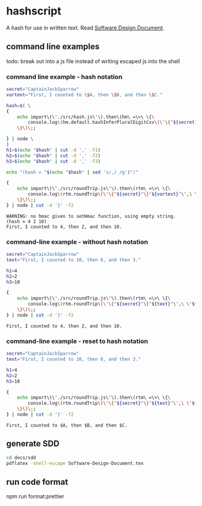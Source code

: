 # hashscript
A hash for use in written text. Read [Software Design Document](docs/sdd/Software-Design-Document.pdf).

## command line examples

todo: break out into a js file instead of writing escaped js into the shell

### command line example - hash notation
```sh
secret="CaptainJackSparrow"
vartext="First, I counted to \$A, then \$B, and then \$C."

hash=$( \
{
    echo import\(\'./src/hash.js\'\).then\(hm\ =\>\ \{\
        console.log\(hm.default.hashInferPluralDigitCsv\(\'\{"${secret}"\}\',\'"${vartext}"\'\)\)\;\ \
    \}\)\;;

} | node \
)
h1=$(echo "$hash" | cut -d ',' -f1)
h2=$(echo "$hash" | cut -d ',' -f2)
h3=$(echo "$hash" | cut -d ',' -f3)

echo "(hash = "$(echo "$hash" | sed 's/,/ /g')")"

{
    echo import\(\'./src/roundTrip.js\'\).then\(rtm\ =\>\ \{\
        console.log\(rtm.roundTrip\(\'\{"${secret}"\}"${vartext}"\',\ \'${h1}\ ${h2}\ ${h3}\',\ false\)\)\;\ \
    \}\)\;;
} | node | cut -d '}' -f2
```

```
WARNING: no hmac given to setHmac function, using empty string.
(hash = 4 2 10)
First, I counted to 4, then 2, and then 10.
```

### command-line example - without hash notation

```sh
secret="CaptainJackSparrow"
text="First, I counted to 10, then 8, and then 3."

h1=4
h2=2
h3=10

{
    echo import\(\'./src/roundTrip.js\'\).then\(rtm\ =\>\ \{\
        console.log\(rtm.roundTrip\(\'\{"${secret}"\}"${text}"\',\ \'${h1}\ ${h2}\ ${h3}\',\ false\)\)\;\ \
    \}\)\;;
} | node | cut -d '}' -f2
```

```
First, I counted to 4, then 2, and then 10.
```

### command-line example - reset to hash notation

```sh
secret="CaptainJackSparrow"
text="First, I counted to 10, then 8, and then 3."

h1=4
h2=2
h3=10

{
    echo import\(\'./src/roundTrip.js\'\).then\(rtm\ =\>\ \{\
        console.log\(rtm.roundTrip\(\'\{"${secret}"\}"${text}"\',\ \'${h1}\ ${h2}\ ${h3}\',\ true\)\)\;\ \
    \}\)\;;
} | node | cut -d '}' -f2
```

```
First, I counted to $A, then $B, and then $C.
```


## generate SDD
```sh
cd docs/sdd
pdflatex -shell-escape Software-Design-Document.tex
```

## run code format
npm run format:prettier
